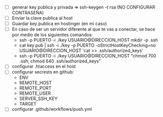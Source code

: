 * [ ] generar key publica y privada => ssh-keygen -t rsa (NO CONFIGURAR CONTRASEÑA)
* [ ] Enviar la clave publica al host
* [ ] Guardar key publica en hostinger (en mi caso)
* [ ] En caso de ser un servidor diferente al que te vas a conectar, se hace por medio de los siguientes comandos:
  * ssh -p PUERTO -i ./key USUARIO@DIRECCION_HOST mkdir -p .ssh
  * cat key.pub | ssh -i ./key -p PUERTO -oStrictHostKeyChecking=no USUARIO@DIRECCION_HOST 'cat >>   .ssh/authorized_keys'
  * ssh -p PUERTO -i ./key USUARIO@DIRECCION_HOST "chmod 700 .ssh; chmod 640 .ssh/authorized_keys"
* [ ] configurar .htaccess en el host
* [ ] configurar secrests en github:
  * ENV
  * REMOTE_HOST
  * REMOTE_PORT
  * REMOTE_USER
  * SERVER_SSH_KEY
  * TARGET
* [ ] configurar .github/workflows/push.yml